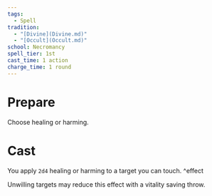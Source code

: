```yaml
---  
tags:  
  - Spell  
tradition:  
  - "[Divine](Divine.md)"  
  - "[Occult](Occult.md)"  
school: Necromancy  
spell_tier: 1st  
cast_time: 1 action  
charge_time: 1 round  
---  
```

# Prepare  
  
Choose healing or harming.  
  
# Cast  
  
You apply `2d4` healing or harming to a target you can touch. ^effect  
  
Unwilling targets may reduce this effect with a vitality saving throw.